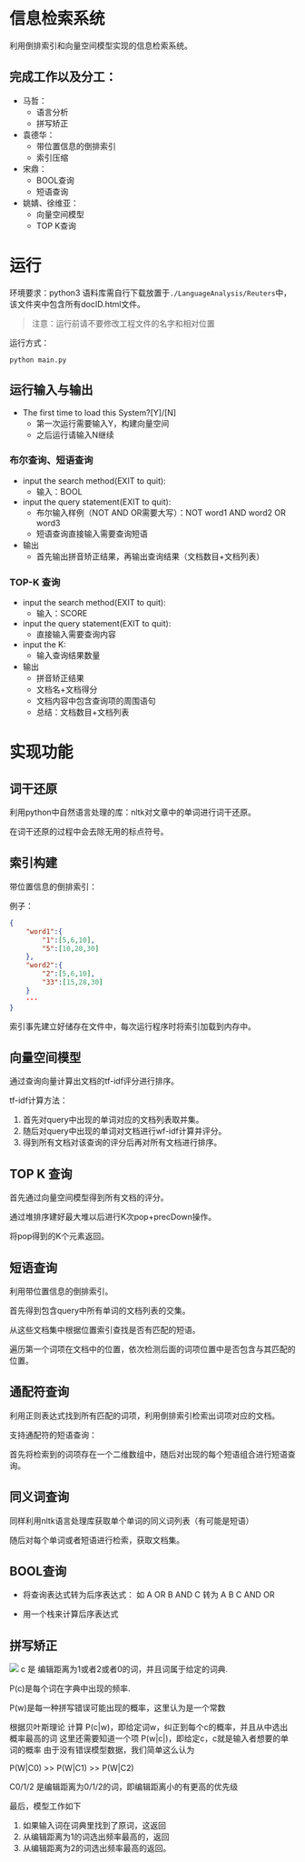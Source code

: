 # 信息检索系统

利用倒排索引和向量空间模型实现的信息检索系统。

## 完成工作以及分工：
- 马哲：
    - 语言分析
    - 拼写矫正
- 袁德华：
    - 带位置信息的倒排索引
    - 索引压缩
- 宋鼎：
    - BOOL查询
    - 短语查询
- 姚婧、徐维亚：  
    - 向量空间模型
    - TOP K查询

# 运行
环境要求：python3 
语料库需自行下载放置于`./LanguageAnalysis/Reuters`中，该文件夹中包含所有docID.html文件。

> 注意：运行前请不要修改工程文件的名字和相对位置

运行方式：
```commandline
python main.py
```
## 运行输入与输出
- The first time to load this System?[Y]/[N]
    - 第一次运行需要输入Y，构建向量空间
    - 之后运行请输入N继续
### 布尔查询、短语查询
- input the search method(EXIT to quit):
    - 输入：BOOL
- input the query statement(EXIT to quit):
    - 布尔输入样例（NOT AND OR需要大写）：NOT word1 AND word2 OR word3
    - 短语查询直接输入需要查询短语
- 输出
    - 首先输出拼音矫正结果，再输出查询结果（文档数目+文档列表）
### TOP-K 查询
- input the search method(EXIT to quit):
    - 输入：SCORE
- input the query statement(EXIT to quit):
    - 直接输入需要查询内容
- input the K:
    - 输入查询结果数量
- 输出
    - 拼音矫正结果
    - 文档名+文档得分
    - 文档内容中包含查询项的周围语句
    - 总结：文档数目+文档列表

    

# 实现功能
## 词干还原
利用python中自然语言处理的库：nltk对文章中的单词进行词干还原。

在词干还原的过程中会去除无用的标点符号。

## 索引构建
带位置信息的倒排索引：

例子：
```json
{
    "word1":{
        "1":[5,6,10],
        "5":[10,20,30]
    },
    "word2":{
        "2":[5,6,10],
        "33":[15,28,30]
    }
    ···
}
```
索引事先建立好储存在文件中，每次运行程序时将索引加载到内存中。

## 向量空间模型
通过查询向量计算出文档的tf-idf评分进行排序。

tf-idf计算方法：
1. 首先对query中出现的单词对应的文档列表取并集。
2. 随后对query中出现的单词对文档进行wf-idf计算并评分。
3. 得到所有文档对该查询的评分后再对所有文档进行排序。

## TOP K 查询
首先通过向量空间模型得到所有文档的评分。

通过堆排序建好最大堆以后进行K次pop+precDown操作。

将pop得到的K个元素返回。

## 短语查询
利用带位置信息的倒排索引。

首先得到包含query中所有单词的文档列表的交集。

从这些文档集中根据位置索引查找是否有匹配的短语。

遍历第一个词项在文档中的位置，依次检测后面的词项位置中是否包含与其匹配的位置。

## 通配符查询
利用正则表达式找到所有匹配的词项，利用倒排索引检索出词项对应的文档。

支持通配符的短语查询：

首先将检索到的词项存在一个二维数组中，随后对出现的每个短语组合进行短语查询。

## 同义词查询
同样利用nltk语言处理库获取单个单词的同义词列表（有可能是短语）

随后对每个单词或者短语进行检索，获取文档集。

## BOOL查询

- 将查询表达式转为后序表达式：
如 A OR B AND C 转为
     A B C AND OR 

- 用一个栈来计算后序表达式

## 拼写矫正
![](https://raw.githubusercontent.com/TaiyouDong/SearchingSystem/master/img/img1.png)
c 是 编辑距离为1或者2或者0的词，并且词属于给定的词典.

P(c)是每个词在字典中出现的频率.

P(w)是每一种拼写错误可能出现的概率，这里认为是一个常数

根据贝叶斯理论
计算 P(c|w)，即给定词w，纠正到每个c的概率，并且从中选出概率最高的词
这里还需要知道一个项 P(w|c|)，即给定c，c就是输入者想要的单词的概率
由于没有错误模型数据，我们简单这么认为

P(W|C0) >> P(W|C1) >> P(W|C2)

C0/1/2 是编辑距离为0/1/2的词，即编辑距离小的有更高的优先级

最后，模型工作如下
1. 如果输入词在词典里找到了原词，这返回
2. 从编辑距离为1的词选出频率最高的，返回
3. 从编辑距离为2的词选出频率最高的返回。















 
